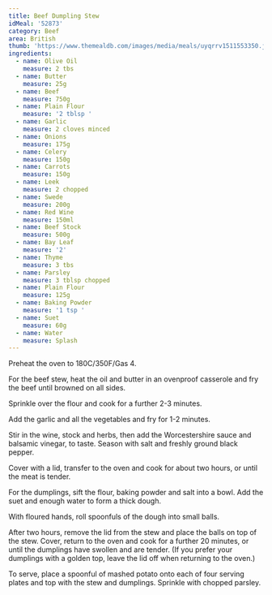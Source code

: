 ```yaml
---
title: Beef Dumpling Stew
idMeal: '52873'
category: Beef
area: British
thumb: 'https://www.themealdb.com/images/media/meals/uyqrrv1511553350.jpg'
ingredients:
  - name: Olive Oil
    measure: 2 tbs
  - name: Butter
    measure: 25g
  - name: Beef
    measure: 750g
  - name: Plain Flour
    measure: '2 tblsp '
  - name: Garlic
    measure: 2 cloves minced
  - name: Onions
    measure: 175g
  - name: Celery
    measure: 150g
  - name: Carrots
    measure: 150g
  - name: Leek
    measure: 2 chopped
  - name: Swede
    measure: 200g
  - name: Red Wine
    measure: 150ml
  - name: Beef Stock
    measure: 500g
  - name: Bay Leaf
    measure: '2'
  - name: Thyme
    measure: 3 tbs
  - name: Parsley
    measure: 3 tblsp chopped
  - name: Plain Flour
    measure: 125g
  - name: Baking Powder
    measure: '1 tsp '
  - name: Suet
    measure: 60g
  - name: Water
    measure: Splash
---
```

Preheat the oven to 180C/350F/Gas 4.

For the beef stew, heat the oil and butter in an ovenproof casserole and fry the beef until browned on all sides.

Sprinkle over the flour and cook for a further 2-3 minutes.

Add the garlic and all the vegetables and fry for 1-2 minutes.

Stir in the wine, stock and herbs, then add the Worcestershire sauce and balsamic vinegar, to taste. Season with salt and freshly ground black pepper.

Cover with a lid, transfer to the oven and cook for about two hours, or until the meat is tender.

For the dumplings, sift the flour, baking powder and salt into a bowl.
Add the suet and enough water to form a thick dough.

With floured hands, roll spoonfuls of the dough into small balls.

After two hours, remove the lid from the stew and place the balls on top of the stew. Cover, return to the oven and cook for a further 20 minutes, or until the dumplings have swollen and are tender. (If you prefer your dumplings with a golden top, leave the lid off when returning to the oven.)

To serve, place a spoonful of mashed potato onto each of four serving plates and top with the stew and dumplings. Sprinkle with chopped parsley.
